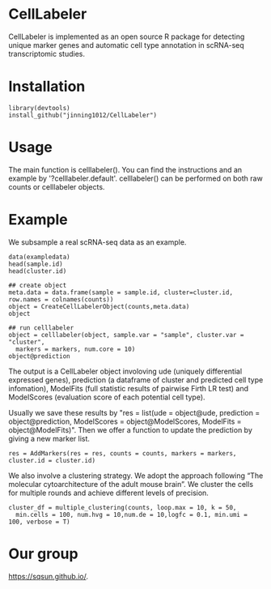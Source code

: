 # CellLabeler
CellLabeler is implemented as an open source R package for detecting unique marker genes and automatic cell type annotation in  scRNA-seq transcriptomic studies. 

# Installation
```{r}
library(devtools)
install_github("jinning1012/CellLabeler")
```
# Usage
The main function is celllabeler(). You can find the instructions and an example by '?celllabeler.default'. celllabeler() can be performed on both raw counts or celllabeler objects. 

# Example
We subsample a real scRNA-seq data as an example. 
```{r}
data(exampledata)
head(sample.id)
head(cluster.id)

## create object
meta.data = data.frame(sample = sample.id, cluster=cluster.id, row.names = colnames(counts))
object = CreateCellLabelerObject(counts,meta.data)
object

## run celllabeler
object = celllabeler(object, sample.var = "sample", cluster.var = "cluster",
  markers = markers, num.core = 10)
object@prediction
```
The output is a CellLabeler object involoving ude (uniquely differential expressed genes), prediction (a dataframe of cluster and predicted cell type infomation), ModelFits (full statistic results of pairwise Firth LR test) and ModelScores (evaluation score of each potential cell type).

Usually we save these results by "res = list(ude = object@ude, prediction = object@prediction, ModelScores = object@ModelScores, ModelFits = object@ModelFits)". Then we offer a function to update the prediction by giving a new marker list.

```{r}
res = AddMarkers(res = res, counts = counts, markers = markers, cluster.id = cluster.id)
```

We also involve a clustering strategy. We adopt the approach following “The molecular cytoarchitecture of the adult mouse brain”. We cluster the cells for multiple rounds and achieve different levels of precision.
```{r}
cluster_df = multiple_clustering(counts, loop.max = 10, k = 50,
  min.cells = 100, num.hvg = 10,num.de = 10,logfc = 0.1, min.umi = 100, verbose = T)
```


# Our group
https://sqsun.github.io/.
